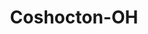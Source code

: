 ---
title: Coshocton-OH
slug: coshocton-oh
f_state:
- cms/state/ohio.md
f_locations:
- cms/payday-loan/advance-america-2107.md
- cms/payday-loan/cash-land-7809.md
- cms/payday-loan/cashland-financial-svcs-inc-9394.md
- cms/payday-loan/ohio-valley-check-cashing-loan-23201.md
- cms/payday-loan/ohio-valley-check-cashing-and-23212.md
- cms/payday-loan/rent-a-center-25894.md
updated-on: '2024-05-30T13:41:28.615Z'
created-on: '2024-05-30T13:41:28.615Z'
published-on: '2024-05-30T13:54:32.469Z'
f_city: Coshocton
layout: '[city].html'
tags: city
---